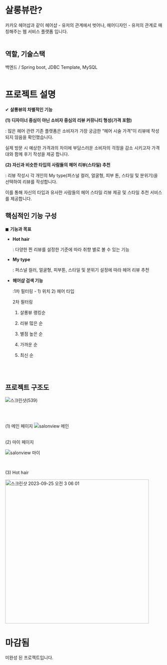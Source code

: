 # 살롱뷰란?
카카오 헤어샵과 같이 헤어샵 - 유저의 관계에서 벗어나, 헤어디자인 - 유저의 관계로 매칭해주는 웹 서비스 플랫폼 입니다.
<br><br>


## 역할, 기술스택
백엔드 / Spring boot, JDBC Template, MySQL
<br><br>


# 프로젝트 설명

✔ **살롱뷰의 차별적인 기능**

**(1) 디자이너 중심이 아닌 소비자 중심의 리뷰 커뮤니티 형성(가격 포함)**

: 많은 헤어 관련 기존 플랫폼은 소비자가 가장 궁금한 “헤어 시술 가격”이 리뷰에 작성되지 않음을 확인했습니다. 

실제 방문 시 예상한 가격과의 차이에 부담스러운 소비자의 걱정을 감소 시키고자 가격대와 함께 후기 작성을 제공 합니다.

**(2) 자신과 비슷한 타입의 사람들의 헤어 리뷰(스타일) 추천**

: 리뷰 작성시 각 개인의 My type(퍼스널 컬러, 얼굴형, 피부 톤, 스타일 및 분위기)을 선택하여 리뷰를 작성합니다. 

이를 통해 자신의 타입과 유사한 사람들의 헤어 스타일 리뷰 제공 및 스타일 추천 서비스를 제공합니다.

## 핵심적인 기능 구성

◼ **기능과 목표**

- **Hot hair**
    
    : 다양한 찐 리뷰를 설정한 기준에 따라 취향 별로 볼 수 있는 기능
    
- **My type**
    
    : 퍼스널 컬러, 얼굴형, 피부톤, 스타일 및 분위기 설정에 따라 헤어 리뷰 추천
    
- **헤어샵 검색 기능**
    
    :1차 필터링 - 1) 위치   2) 헤어 타입
    
     2차 필터링
    
    1) 살롱뷰 랭킹순
    
    2) 리뷰 많은 순
    
    3) 별점 높은 순
    
    4) 가까운 순
    
    5) 최신 순


<br><br>

 ## 프로젝트 구조도
 ![스크린샷(539)](https://github.com/8luerose/Salonview/assets/105616046/30890fbc-440a-4772-8abe-e3e4653c0fe1)

<br><br>

(1) 메인 페이지
![salonview 메인](https://github.com/8luerose/Salonview/assets/105616046/36cb85e0-9cfa-41e7-81e8-43baec830984)

<br>
(2) 마이 페이지

![salonview 마이](https://github.com/8luerose/Salonview/assets/105616046/56d69b80-9b00-45a9-bede-d1f09e67f45a)


<br> 



(3) Hot hair






<img width="459" alt="스크린샷 2023-09-25 오전 3 06 01" src="https://github.com/8luerose/Salonview/assets/105616046/ab5b89c9-7dba-4884-a33d-4d18c58ffa33">


# 마감됨
미완성 된 프로젝트입니다.
